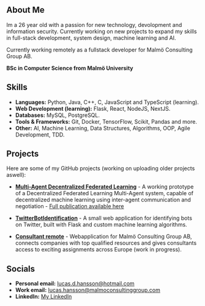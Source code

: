 ## About Me  
Im a 26 year old with a passion for new technology, devolopment and information security. Currently working on new projects to expand my skills in full-stack development, system design, machine learning and AI.

Currently working remotely as a fullstack developer for Malmö Consulting Group AB.
 
**BSc in Computer Science from Malmö University**

## Skills  
- **Languages:** Python, Java, C++, C, JavaScript and TypeScript (learning).
- **Web Development (learning):** Flask, React, NodeJS, NextJS.
- **Databases:** MySQL, PostgreSQL.
- **Tools & Frameworks:** Git, Docker, TensorFlow, Scikit, Pandas and more.
- **Other:** AI, Machine Learning, Data Structures, Algorithms, OOP, Agile Development, TDD.

## Projects  
Here are some of my GitHub projects (working on uploading older projects aswell): 
- **[Multi-Agent Decentralized Federated Learning](https://github.com/lucasvonhagen/Multi-Agent-Decentralized-Federated-Learning)** - A working prototype of a Decentralized Federated Learning Multi-Agent system, capable of decentralized machine learning using inter-agent communication and negotiation - [Full publication available here](https://mau.diva-portal.org/smash/record.jsf?pid=diva2%3A1901651&dswid=-2330)

- **[TwitterBotIdentification](https://github.com/lucasvonhagen/TwitterBotIdentification)** - A small web application for identifying bots on Twitter, built with Flask and custom machine learning algorithms.
  
- **[Consultant remote](https://consultantremote.com)** - Webapplication for Malmö Consulting Group AB, connects companies with top qualified resources and gives consultants access to exciting assignments across Europe (work in progress).


## Socials
- **Personal email:** [lucas.d.hansson@hotmail.com](mailto:lucas.d.hansson@hotmail.com)
- **Work email:** [lucas.hansson@malmoconsultinggroup.com](mailto:lucas.hansson@malmoconsultinggroup.com)    
- **LinkedIn:** [My LinkedIn](https://www.linkedin.com/in/lucas-hansson-b97027264/)
